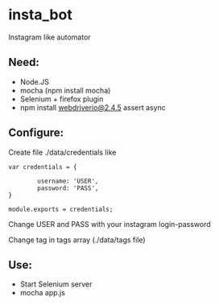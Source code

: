 # insta_bot

Instagram like automator

## Need:
- Node.JS
- mocha (npm install mocha)
- Selenium + firefox plugin
- npm install webdriverio@2.4.5 assert async


## Configure:
Create file ./data/credentials like
```
var credentials = {

        username: 'USER',
        password: 'PASS',
}

module.exports = credentials;
```

Change USER and PASS with your instagram login-password

Change tag in tags array (./data/tags file)

## Use:
- Start Selenium server
- mocha app.js
